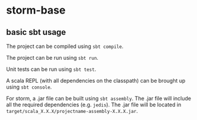 storm-base
==========

basic sbt usage
---------------
The project can be compiled using `sbt compile`.

The project can be run using `sbt run`.

Unit tests can be run using `sbt test`.

A scala REPL (with all dependencies on the classpath) can be brought up using `sbt console`.

For storm, a .jar file can be built using `sbt assembly`. The .jar file will include all the required dependencies (e.g. `jedis`). The .jar file will be located in `target/scala_X.X.X/projectname-assembly-X.X.X.jar`.
